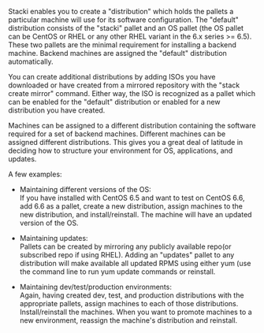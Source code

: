 Stacki enables you to create a "distribution" which holds the pallets a
particular machine will use for its software configuration. The "default"
distribution consists of the "stacki" pallet and an OS pallet (the OS pallet can be CentOS
or RHEL or any other RHEL variant in the 6.x series >= 6.5). These two pallets are the minimal
requirement for installing a backend machine. Backend machines are assigned the
"default" distribution automatically.

You can create additional distributions by adding ISOs you have downloaded or
have created from a mirrored repository with the "stack create mirror" command.
Either way, the ISO is recognized as a pallet which can be enabled for the
"default" distribution or enabled for a new distribution you have created. 

Machines can be assigned to a different distribution containing the software
required for a set of backend machines. Different machines can be assigned
different distributions. This gives you a great deal of latitude in deciding
how to structure your environment for OS, applications, and updates.

A few examples:

* Maintaining different versions of the OS:  
If you have installed with CentOS 6.5
and want to test on CentOS 6.6, add 6.6 as a pallet, create a new distribution,
assign machines to the new distribution, and install/reinstall. The machine will
have an updated version of the OS.

* Maintaining updates:  
Pallets can be created by mirroring any publicly  available repo(or
subscribed repo if using RHEL). Adding an "updates" pallet to
any distribution will make available all updated RPMS using either yum (use the
command line to run yum update commands or reinstall.

* Maintaining dev/test/production environments:  
Again, having created dev, test,
and production distributions with the appropriate pallets, assign machines to
each of those distributions. Install/reinstall the machines. When you want to
promote machines to a new environment, reassign the machine's distribution and reinstall. 